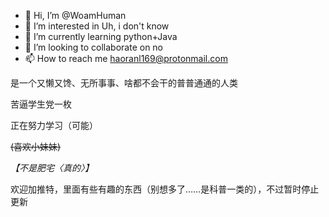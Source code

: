 - 👋 Hi, I’m @WoamHuman
- 👀 I’m interested in Uh, i don't know
- 🌱 I’m currently learning python+Java
- 💞️ I’m looking to collaborate on no
- 📫 How to reach me haoranl169@protonmail.com

是一个又懒又馋、无所事事、啥都不会干的普普通通的人类

苦逼学生党一枚

正在努力学习（可能）

~~(喜欢小妹妹)~~

*【不是肥宅〈真的〉】*

欢迎加推特，里面有些有趣的东西（别想多了……是科普一类的），不过暂时停止更新
<!---
WoamHuman/WoamHuman is a ✨ special ✨ repository because its `README.md` (this file) appears on your GitHub profile.
You can click the Preview link to take a look at your changes.
--->
